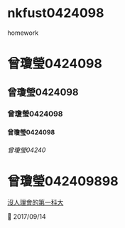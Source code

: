 # nkfust0424098
homework

# 曾瓊瑩0424098
## 曾瓊瑩0424098
### 曾瓊瑩0424098
#### 曾瓊瑩0424098
###### 曾瓊瑩04240
# 曾瓊瑩042409898


[沒人理會的第一科大](https://www.youtube.com/watch?v=nvBOGmvvHhk)

:date: 2017/09/14
